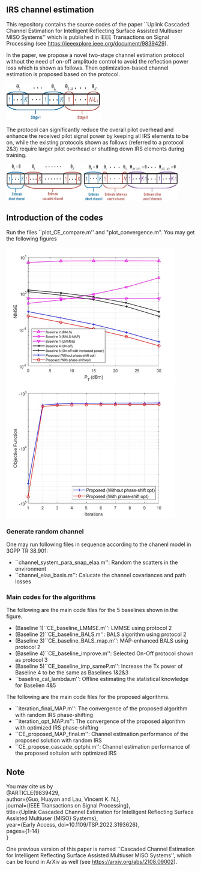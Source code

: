 ## IRS channel estimation

This repository contains the source codes of the paper ``Uplink Cascaded Channel Estimation for Intelligent Reflecting Surface Assisted Multiuser MISO Systems'' which is published in IEEE Transactions on Signal Processing (see <https://ieeexplore.ieee.org/document/9839429>).

In the paper, we propose a novel two-stage channel estimation protocol without the need of on-off amplitude control to avoid the reflection power loss which is shown as follows. Then optimization-based channel estimation is proposed based on the protocol.

<img src="./protocol_3.jpg" height="100" width="50%" >

The protocol can significantly reduce the overall pilot overhead and enhance the received pilot signal power by keeping all IRS elements to be on, while the existing protocols shown as follows (referred to a protocol 2&3) require larger pilot overhead or shutting down IRS elements during training.

<img src="./protocol_1.jpg" height="100" width="40%" >

<img src="./protocol_2.jpg" height="100" width="50%" >

## Introduction of the codes

Run the files ``plot_CE_compare.m'' and "plot_convergence.m". You may get the following figures

<img src="./Fig7(a).jpg" height="360" width="450" >
<img src="./Fig7(b).jpg" height="360" width="450" >

### Generate random channel

One may run following files in sequence according to the chanenl model in 3GPP TR 38.901:

+ ``channel_system_para_snap_elaa.m'': Random the scatters in the environment
+ ``channel_elaa_basis.m'': Calucate the channel covariances and path losses

### Main codes for the algorithms

The following are the main code files for the 5 baselines shown in the figure.

+ (Baseline 1)``CE_baseline_LMMSE.m'': LMMSE using protocol 2 
+ (Baseline 2)``CE_baseline_BALS.m'': BALS algorithm using protocol 2
+ (Baseline 3)``CE_baseline_BALS_map.m'':  MAP-enhanced BALS using protocol 2
+ (Baseline 4)``CE_baseline_improve.m'': Selected On-Off protocol shown as protocol 3
+ (Baseline 5)``CE_baseline_imp_sameP.m'': Increase the Tx power of Baseline 4 to be the same as Baselines 1&2&3  
+ ``baseline_cal_lambda.m'': Offline estimating the statistical knowledge for Baselien 4&5

The following are the main code files for the proposed algorithms.

+ ``iteration_final_MAP.m'': The convergence of the proposed algorithm with random IRS phase-shifting
+ ``iteration_opt_MAP.m'': The convergence of the proposed algorithm with optimized IRS phase-shifting
+ ``CE_proposed_MAP_final.m'': Channel estimation performance of the proposed solution with random IRS
+ ``CE_propose_cascade_optphi.m'': Channel estimation performance of the proposed soltuion with optimized IRS

## Note
You may cite us by   
@ARTICLE{9839429,  
author={Guo, Huayan and Lau, Vincent K. N.},  
journal={IEEE Transactions on Signal Processing},   
title={Uplink Cascaded Channel Estimation for Intelligent Reflecting Surface Assisted Multiuser {MISO} Systems},   
year={Early Access, doi=10.1109/TSP.2022.3193626},  
pages={1-14}  
}

One previous version of this paper is named ``Cascaded Channel Estimation for Intelligent Reflecting Surface Assisted Multiuser MISO Systems'', which can be found in ArXiv as well (see <https://arxiv.org/abs/2108.09002>).